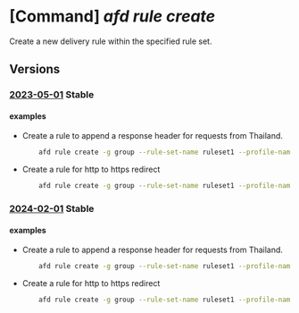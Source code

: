 # [Command] _afd rule create_

Create a new delivery rule within the specified rule set.

## Versions

### [2023-05-01](/Resources/mgmt-plane/L3N1YnNjcmlwdGlvbnMve30vcmVzb3VyY2Vncm91cHMve30vcHJvdmlkZXJzL21pY3Jvc29mdC5jZG4vcHJvZmlsZXMve30vcnVsZXNldHMve30vcnVsZXMve30=/2023-05-01.xml) **Stable**

<!-- mgmt-plane /subscriptions/{}/resourcegroups/{}/providers/microsoft.cdn/profiles/{}/rulesets/{}/rules/{} 2023-05-01 -->

#### examples

- Create a rule to append a response header for requests from Thailand.
    ```bash
        afd rule create -g group --rule-set-name ruleset1 --profile-name profile --order 2 --match-variable RemoteAddress --operator GeoMatch --match-values TH --rule-name disablecaching --action-name ModifyResponseHeader --header-action Append --header-name X-CDN --header-value AFDX
    ```

- Create a rule for http to https redirect
    ```bash
        afd rule create -g group --rule-set-name ruleset1 --profile-name profile --order 1 --rule-name "redirect" --match-variable RequestScheme --operator Equal --match-values HTTP --action-name "UrlRedirect" --redirect-protocol Https --redirect-type Moved
    ```

### [2024-02-01](/Resources/mgmt-plane/L3N1YnNjcmlwdGlvbnMve30vcmVzb3VyY2Vncm91cHMve30vcHJvdmlkZXJzL21pY3Jvc29mdC5jZG4vcHJvZmlsZXMve30vcnVsZXNldHMve30vcnVsZXMve30=/2024-02-01.xml) **Stable**

<!-- mgmt-plane /subscriptions/{}/resourcegroups/{}/providers/microsoft.cdn/profiles/{}/rulesets/{}/rules/{} 2024-02-01 -->

#### examples

- Create a rule to append a response header for requests from Thailand.
    ```bash
        afd rule create -g group --rule-set-name ruleset1 --profile-name profile --order 2 --match-variable RemoteAddress --operator GeoMatch --match-values TH --rule-name disablecaching --action-name ModifyResponseHeader --header-action Append --header-name X-CDN --header-value AFDX
    ```

- Create a rule for http to https redirect
    ```bash
        afd rule create -g group --rule-set-name ruleset1 --profile-name profile --order 1 --rule-name "redirect" --match-variable RequestScheme --operator Equal --match-values HTTP --action-name "UrlRedirect" --redirect-protocol Https --redirect-type Moved
    ```
